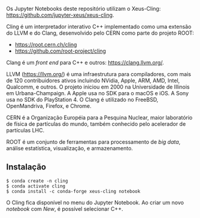 Os Jupyter Notebooks deste repositório utilizam o Xeus-Cling: https://github.com/jupyter-xeus/xeus-cling.

Cling é um interpretador interativo C++ implementado como uma extensão do LLVM e do Clang, desenvolvido pelo CERN como parte do projeto ROOT:

- https://root.cern.ch/cling
- https://github.com/root-project/cling

Clang é um *front end* para C++ e outros: https://clang.llvm.org/.

LLVM (https://llvm.org/) é uma infraestrutura para compiladores, com mais de 120 contribuidores ativos incluindo NVidia, Apple, ARM, AMD, Intel, Qualcomm, e outros. O projeto iniciou em 2000 na Universidade de Illinois em Urbana-Champaign. A Apple usa no SDK para o macOS e iOS. A Sony usa no SDK do PlayStation 4. O Clang é utilizado no FreeBSD, OpenMandriva, Firefox, e Chrome.

CERN é a Organização Européia para a Pesquina Nuclear, maior laboratório de física de partículas do mundo, também conhecido pelo acelerador de partículas LHC.

ROOT é um conjunto de ferramentas para processamento de *big data*, análise estatística, visualização, e armazenamento.

## Instalação

    $ conda create -n cling
    $ conda activate cling
    $ conda install -c conda-forge xeus-cling notebook

O Cling fica disponível no menu do Jupyter Notebook. Ao criar um novo *notebook* com *New*, é possível selecionar C++.
